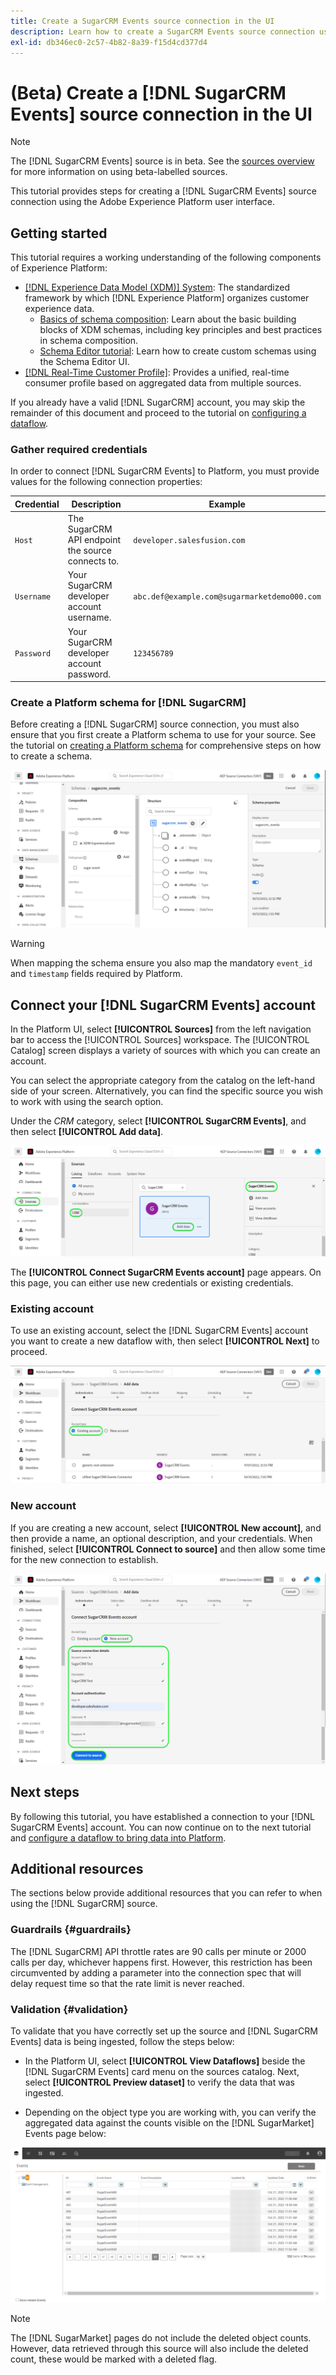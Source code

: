 ```yaml
---
title: Create a SugarCRM Events source connection in the UI
description: Learn how to create a SugarCRM Events source connection using the Adobe Experience Platform UI.
exl-id: db346ec0-2c57-4b82-8a39-f15d4cd377d4
---
```

# (Beta) Create a [!DNL SugarCRM Events] source connection in the UI

>[!NOTE]
>
>The [!DNL SugarCRM Events] source is in beta. See the [sources overview](../../../../home.md#terms-and-conditions) for more information on using beta-labelled sources.

This tutorial provides steps for creating a [!DNL SugarCRM Events] source connection using the Adobe Experience Platform user interface.

## Getting started

This tutorial requires a working understanding of the following components of Experience Platform:

* [[!DNL Experience Data Model (XDM)] System](../../../../../xdm/home.md): The standardized framework by which [!DNL Experience Platform] organizes customer experience data.
  * [Basics of schema composition](../../../../../xdm/schema/composition.md): Learn about the basic building blocks of XDM schemas, including key principles and best practices in schema composition.
  * [Schema Editor tutorial](../../../../../xdm/tutorials/create-schema-ui.md): Learn how to create custom schemas using the Schema Editor UI.
* [[!DNL Real-Time Customer Profile]](../../../../../profile/home.md): Provides a unified, real-time consumer profile based on aggregated data from multiple sources.

If you already have a valid [!DNL SugarCRM] account, you may skip the remainder of this document and proceed to the tutorial on [configuring a dataflow](../../dataflow/crm.md).

### Gather required credentials

In order to connect [!DNL SugarCRM Events] to Platform, you must provide values for the following connection properties:

| Credential | Description | Example |
| --- | --- | --- |
| `Host` | The SugarCRM API endpoint the source connects to. | `developer.salesfusion.com` |
| `Username` | Your SugarCRM developer account username. | `abc.def@example.com@sugarmarketdemo000.com` |
| `Password` | Your SugarCRM developer account password. | `123456789` |

### Create a Platform schema for [!DNL SugarCRM]

Before creating a [!DNL SugarCRM] source connection, you must also ensure that you first create a Platform schema to use for your source. See the tutorial on [creating a Platform schema](../../../../../xdm/schema/composition.md) for comprehensive steps on how to create a schema.

![Platform UI screenshot showing an example schema for SugarCRM Events](../../../../images/tutorials/create/sugarcrm-events/sugarcrm-schema-events.png)

>[!WARNING]
>
>When mapping the schema ensure you also map the mandatory `event_id` and `timestamp` fields required by Platform.

## Connect your [!DNL SugarCRM Events] account

In the Platform UI, select **[!UICONTROL Sources]** from the left navigation bar to access the [!UICONTROL Sources] workspace. The [!UICONTROL Catalog] screen displays a variety of sources with which you can create an account.

You can select the appropriate category from the catalog on the left-hand side of your screen. Alternatively, you can find the specific source you wish to work with using the search option.

Under the *CRM* category, select **[!UICONTROL SugarCRM Events]**, and then select **[!UICONTROL Add data]**.

![Platform UI screenshot for catalog with SugarCRM Events card](../../../../images/tutorials/create/sugarcrm-events/catalog-sugarcrm-events.png)

The **[!UICONTROL Connect SugarCRM Events account]** page appears. On this page, you can either use new credentials or existing credentials.

### Existing account

To use an existing account, select the [!DNL SugarCRM Events] account you want to create a new dataflow with, then select **[!UICONTROL Next]** to proceed.

![Platform UI screenshot for Connect SugarCRM Events account with an existing account](../../../../images/tutorials/create/sugarcrm-events/existing.png)

### New account

If you are creating a new account, select **[!UICONTROL New account]**, and then provide a name, an optional description, and your credentials. When finished, select **[!UICONTROL Connect to source]** and then allow some time for the new connection to establish.

![Platform UI screenshot for Connect SugarCRM Events account with a new account](../../../../images/tutorials/create/sugarcrm-events/new.png)

## Next steps

By following this tutorial, you have established a connection to your [!DNL SugarCRM Events] account. You can now continue on to the next tutorial and [configure a dataflow to bring data into Platform](../../dataflow/crm.md).

## Additional resources

The sections below provide additional resources that you can refer to when using the [!DNL SugarCRM] source.

### Guardrails {#guardrails}

The [!DNL SugarCRM] API throttle rates are 90 calls per minute or 2000 calls per day, whichever happens first. However, this restriction has been circumvented by adding a parameter into the connection spec that will delay request time so that the rate limit is never reached.

### Validation {#validation}

To validate that you have correctly set up the source and [!DNL SugarCRM Events] data is being ingested, follow the steps below:

* In the Platform UI, select **[!UICONTROL View Dataflows]** beside the [!DNL SugarCRM Events] card menu on the sources catalog. Next, select **[!UICONTROL Preview dataset]** to verify the data that was ingested.

* Depending on the object type you are working with, you can verify the aggregated data against the counts visible on the [!DNL SugarMarket] Events page below: 

![Screenshot from the SugarMarket Accounts page displaying list of accounts](../../../../images/tutorials/create/sugarcrm-events/sugarmarket-events.png)

>[!NOTE]
>
>The [!DNL SugarMarket] pages do not include the deleted object counts. However, data retrieved through this source will also include the deleted count, these would be marked with a deleted flag.
